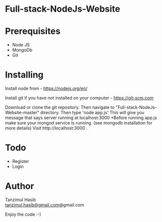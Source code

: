 # Full-stack-NodeJs-Website

# Prerequisites
* Node JS
* MongoDb 
* Git

# Installing

Install node from - https://nodejs.org/en/

Install git if you have not installed on your computer - https://git-scm.com

Download or clone the git repository. 
Then navigate to "Full-stack-NodeJs-Website-master" directory. Then type 'node app.js' This will give you message that says server running at localhost:3000
*Before running app.js make sure your mongod service is running. (see mongodb installation for more details)
Visit http://localhost:3000 .

# Todo

* Register
* Login

# Author

Tanzimul Hasib  
tanzimul.hasib@gmail.com@gmail.com

Enjoy the code :-)

